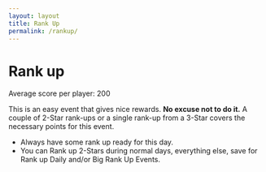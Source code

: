```yaml
---
layout: layout
title: Rank Up
permalink: /rankup/
---
```


# Rank up
Average score per player: 200

This is an easy event that gives nice rewards. **No excuse not to do it.**
A couple of 2-Star rank-ups or a single rank-up from a 3-Star covers the necessary points for this event.

- Always have some rank up ready for this day.
- You can Rank up 2-Stars during normal days, everything else, save for Rank up Daily and/or Big Rank Up Events.
